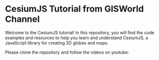 # CesiumJS Tutorial from GISWorld Channel

Welcome to the CesiumJS tutorial! In this repository, you will find the code examples and resources to help you learn and understand CesiumJS, a JavaScript library for creating 3D globes and maps.

Please clone the repository and follow the videos on youtube:
